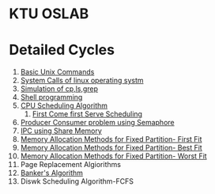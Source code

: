# KTU OSLAB 

# Detailed Cycles
1. [Basic Unix Commands](https://github.com/karthikgkumar/OSlab/tree/main/cycle1)
2. [System Calls of linux operating systm](https://github.com/karthikgkumar/OSlab/tree/main/cycle1)
3. [Simulation of cp,ls,grep](https://github.com/karthikgkumar/OSlab/tree/main/cycle1)
4. [Shell programming](https://github.com/karthikgkumar/OSlab/tree/main/cycle1)
5. [CPU Scheduling Algorithm](https://github.com/karthikgkumar/OSlab/tree/main/cycle2)
    1. [First Come first Serve Scheduling](https://github.com/karthikgkumar/OSlab/blob/main/cycle2/fcfs.c)
6. [Producer Consumer problem using Semaphore](https://github.com/karthikgkumar/OSlab/blob/main/cycle6/producer_consumer.c)
7. [IPC using Share Memory](https://github.com/karthikgkumar/OSlab/tree/main/cycle4)
8. [Memory Allocation Methods for Fixed Partition- First Fit](https://github.com/karthikgkumar/OSlab/blob/main/cycle5/first_fit.c)
9. [Memory Allocation Methods for Fixed Partition- Best Fit ](https://github.com/karthikgkumar/OSlab/blob/main/cycle5/best_fit.c)
10. [Memory Allocation Methods for Fixed Partition- Worst Fit](https://github.com/karthikgkumar/OSlab/blob/main/cycle5/worst_fit.c)
11. Page Replacement Algiorithms
12. [Banker's Algorithm](https://github.com/karthikgkumar/OSlab/blob/main/cycle7/banker.c)
13. Diswk Scheduling Algorithm-FCFS 